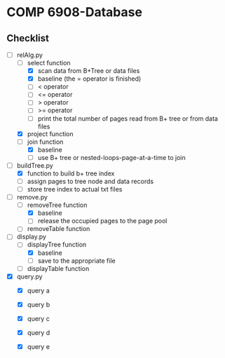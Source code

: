 # COMP 6908-Database


## Checklist

+ [ ] relAlg.py
    - [ ] select function
        -  [x] scan data from B+Tree or data files
        -  [x] baseline (the = operator is finished)
        -  [ ] < operator
        -  [ ] <= operator
        -  [ ] \> operator
        -  [ ] \>= operator
        -  [ ] print the total number of pages read from B+ tree or from data files
    - [x] project function
    - [ ] join function
        -  [x] baseline
        -  [ ] use B+ tree or nested-loops-page-at-a-time to join
+ [ ] buildTree.py
    - [x] function to build b+ tree index
    - [ ] assign pages to tree node and data records
    - [ ] store tree index to actual txt files
+ [ ] remove.py
    - [ ] removeTree function
        -  [x] baseline
        -  [ ] release the occupied pages to the page pool
    - [ ] removeTable function
+ [ ] display.py
    - [ ] displayTree function
        -  [x] baseline
        -  [ ] save to the appropriate file
    - [ ] displayTable function
+ [x] query.py
    - [x] query a
    - [x] query b
    - [x] query c
    - [x] query d
    - [x] query e

